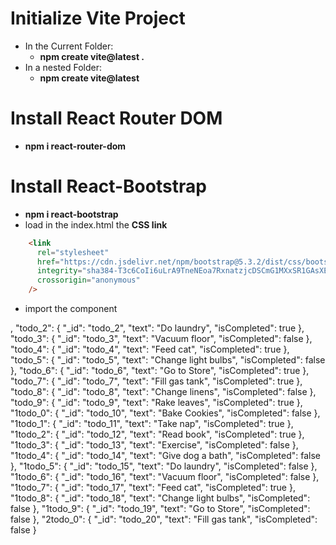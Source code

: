 # Initialize Vite Project

- In the Current Folder:
    - **npm create vite@latest .**
- In a nested Folder:
    - **npm create vite@latest**


# Install React Router DOM
- **npm i react-router-dom**   


# Install React-Bootstrap
- **npm i react-bootstrap**
- load in the index.html the **CSS link**
```html
    <link
      rel="stylesheet"
      href="https://cdn.jsdelivr.net/npm/bootstrap@5.3.2/dist/css/bootstrap.min.css"
      integrity="sha384-T3c6CoIi6uLrA9TneNEoa7RxnatzjcDSCmG1MXxSR1GAsXEV/Dwwykc2MPK8M2HN"
      crossorigin="anonymous"
    />
```
- import the component

,
  "todo_2": {
      "_id": "todo_2",
      "text": "Do laundry",
      "isCompleted": true
  },
  "todo_3": {
      "_id": "todo_3",
      "text": "Vacuum floor",
      "isCompleted": false
  },
  "todo_4": {
      "_id": "todo_4",
      "text": "Feed cat",
      "isCompleted": true
  },
  "todo_5": {
      "_id": "todo_5",
      "text": "Change light bulbs",
      "isCompleted": false
  },
  "todo_6": {
      "_id": "todo_6",
      "text": "Go to Store",
      "isCompleted": true
  },
  "todo_7": {
      "_id": "todo_7",
      "text": "Fill gas tank",
      "isCompleted": true
  },
  "todo_8": {
      "_id": "todo_8",
      "text": "Change linens",
      "isCompleted": false
  },
  "todo_9": {
      "_id": "todo_9",
      "text": "Rake leaves",
      "isCompleted": true
  },
  "1todo_0": {
      "_id": "todo_10",
      "text": "Bake Cookies",
      "isCompleted": false
  },
  "1todo_1": {
      "_id": "todo_11",
      "text": "Take nap",
      "isCompleted": true
  },
  "1todo_2": {
      "_id": "todo_12",
      "text": "Read book",
      "isCompleted": true
  },
  "1todo_3": {
      "_id": "todo_13",
      "text": "Exercise",
      "isCompleted": false
  },
  "1todo_4": {
      "_id": "todo_14",
      "text": "Give dog a bath",
      "isCompleted": false
  },
  "1todo_5": {
      "_id": "todo_15",
      "text": "Do laundry",
      "isCompleted": false
  },
  "1todo_6": {
      "_id": "todo_16",
      "text": "Vacuum floor",
      "isCompleted": false
  },
  "1todo_7": {
      "_id": "todo_17",
      "text": "Feed cat",
      "isCompleted": true
  },
  "1todo_8": {
      "_id": "todo_18",
      "text": "Change light bulbs",
      "isCompleted": false
  },
  "1todo_9": {
      "_id": "todo_19",
      "text": "Go to Store",
      "isCompleted": false
  },
  "2todo_0": {
      "_id": "todo_20",
      "text": "Fill gas tank",
      "isCompleted": false
  }